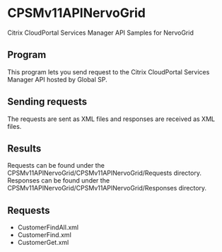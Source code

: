 # CPSMv11APINervoGrid
Citrix CloudPortal Services Manager API Samples for NervoGrid

## Program
This program lets you send request to the Citrix CloudPortal Services Manager API hosted by Global SP.

## Sending requests
The requests are sent as XML files and responses are received as XML files.

## Results 
Requests can be found under the CPSMv11APINervoGrid/CPSMv11APINervoGrid/Requests directory.  
Responses can be found under the CPSMv11APINervoGrid/CPSMv11APINervoGrid/Responses directory.  

## Requests
- CustomerFindAll.xml  
- CustomerFind.xml  
- CustomerGet.xml  
